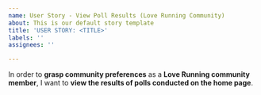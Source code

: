 ```yaml
---
name: User Story - View Poll Results (Love Running Community)
about: This is our default story template
title: 'USER STORY: <TITLE>'
labels: ''
assignees: ''

---
```


In order to **grasp community preferences** as a **Love Running community member**, I want to **view the results of polls conducted on the home page**.
